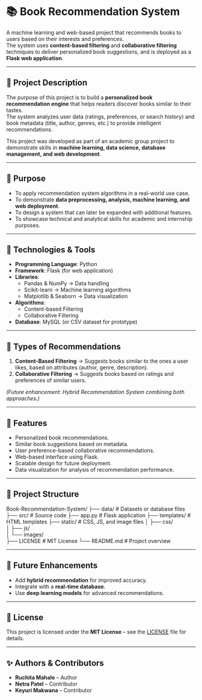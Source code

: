 # 📚 Book Recommendation System

A machine learning and web-based project that recommends books to users based on their interests and preferences.  
The system uses **content-based filtering** and **collaborative filtering** techniques to deliver personalized book suggestions, and is deployed as a **Flask web application**.  

---

## 🔹 Project Description
The purpose of this project is to build a **personalized book recommendation engine** that helps readers discover books similar to their tastes.  
The system analyzes user data (ratings, preferences, or search history) and book metadata (title, author, genres, etc.) to provide intelligent recommendations.  

This project was developed as part of an academic group project to demonstrate skills in **machine learning, data science, database management, and web development**.  

---

## 🔹 Purpose
- To apply recommendation system algorithms in a real-world use case.  
- To demonstrate **data preprocessing, analysis, machine learning, and web deployment**.  
- To design a system that can later be expanded with additional features.  
- To showcase technical and analytical skills for academic and internship purposes.  

---

## 🔹 Technologies & Tools
- **Programming Language**: Python  
- **Framework**: Flask (for web application)  
- **Libraries**:  
  - Pandas & NumPy → Data handling  
  - Scikit-learn → Machine learning algorithms  
  - Matplotlib & Seaborn → Data visualization  
- **Algorithms**:  
  - Content-based Filtering  
  - Collaborative Filtering  
- **Database**: MySQL (or CSV dataset for prototype)  

---

## 🔹 Types of Recommendations
1. **Content-Based Filtering** → Suggests books similar to the ones a user likes, based on attributes (author, genre, description).  
2. **Collaborative Filtering** → Suggests books based on ratings and preferences of similar users.  

*(Future enhancement: Hybrid Recommendation System combining both approaches.)*  

---

## 🔹 Features
- Personalized book recommendations.  
- Similar book suggestions based on metadata.  
- User preference-based collaborative recommendations.  
- Web-based interface using Flask.  
- Scalable design for future deployment.  
- Data visualization for analysis of recommendation performance.  

---

## 🔹 Project Structure
Book-Recommendation-System/
├── data/          # Datasets or database files
├── src/           # Source code 
├── app.py         # Flask application 
├── templates/     # HTML templates 
├── static/        # CSS, JS, and image files 
│   ├── css/       
│   ├── js/        
│   └── images/    
├── LICENSE        # MIT License 
└── README.md      # Project overview

---

## 🔹 Future Enhancements
- Add **hybrid recommendation** for improved accuracy.  
- Integrate with a **real-time database**.  
- Use **deep learning models** for advanced recommendations.    

---

## 🔹 License
This project is licensed under the **MIT License** – see the [LICENSE](./LICENSE) file for details.  

---

## ✨ Authors & Contributors
- **Ruchita Mahale** – Author
- **Netra Patel** – Contributor  
- **Keyuri Makwana** – Contributor  
